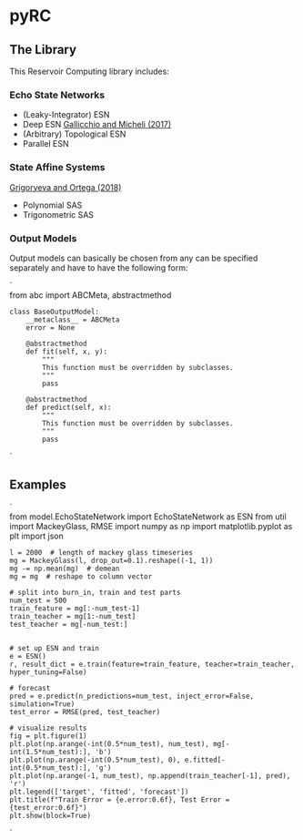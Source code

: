 # pyRC


## The Library
This Reservoir Computing library includes:

### Echo State Networks
- (Leaky-Integrator) ESN
- Deep ESN [Gallicchio and Micheli (2017)](https://arxiv.org/abs/1712.04323)
- (Arbitrary) Topological ESN
- Parallel ESN

### State Affine Systems

[Grigoryeva and Ortega (2018)](https://arxiv.org/pdf/1712.00754.pdf)
- Polynomial SAS
- Trigonometric SAS

### Output Models

Output models can basically be chosen from any can be specified separately and have to have the following form:

`   
    from abc import ABCMeta, abstractmethod


    class BaseOutputModel:
        __metaclass__ = ABCMeta
        error = None

        @abstractmethod
        def fit(self, x, y):
            """
            This function must be overridden by subclasses.
            """
            pass

        @abstractmethod
        def predict(self, x):
            """
            This function must be overridden by subclasses.
            """
            pass
`


## Examples

`   
    from model.EchoStateNetwork import EchoStateNetwork as ESN
    from util import MackeyGlass, RMSE
    import numpy as np
    import matplotlib.pyplot as plt
    import json

    l = 2000  # length of mackey glass timeseries
    mg = MackeyGlass(l, drop_out=0.1).reshape((-1, 1))
    mg -= np.mean(mg)  # demean
    mg = mg  # reshape to column vector

    # split into burn_in, train and test parts
    num_test = 500
    train_feature = mg[:-num_test-1]
    train_teacher = mg[1:-num_test]
    test_teacher = mg[-num_test:]


    # set up ESN and train
    e = ESN()
    r, result_dict = e.train(feature=train_feature, teacher=train_teacher, hyper_tuning=False)

    # forecast
    pred = e.predict(n_predictions=num_test, inject_error=False, simulation=True)
    test_error = RMSE(pred, test_teacher)

    # visualize results
    fig = plt.figure(1)
    plt.plot(np.arange(-int(0.5*num_test), num_test), mg[-int(1.5*num_test):], 'b')
    plt.plot(np.arange(-int(0.5*num_test), 0), e.fitted[-int(0.5*num_test):], 'g')
    plt.plot(np.arange(-1, num_test), np.append(train_teacher[-1], pred), 'r')
    plt.legend(['target', 'fitted', 'forecast'])
    plt.title(f"Train Error = {e.error:0.6f}, Test Error = {test_error:0.6f}")
    plt.show(block=True)
`


